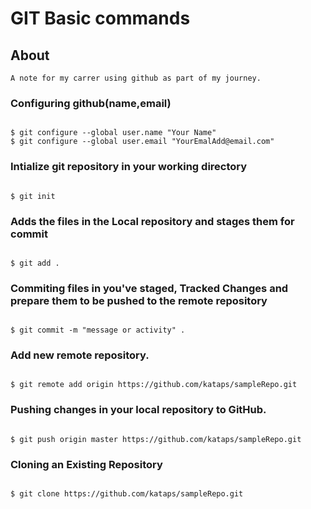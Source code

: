 # GIT Basic commands

## About
	A note for my carrer using github as part of my journey.

### Configuring github(name,email)

```git

$ git configure --global user.name "Your Name"
$ git configure --global user.email "YourEmalAdd@email.com" 

```

### Intialize git repository in your working directory
```git

$ git init 

```
### Adds the files in the Local repository and stages them for commit
```git

$ git add .

```
### Commiting files in you've staged, Tracked Changes and prepare them to be pushed to the remote repository
```git

$ git commit -m "message or activity" .

```

### Add new remote repository.
```git

$ git remote add origin https://github.com/kataps/sampleRepo.git

```

### Pushing changes in your local repository to GitHub.
```git

$ git push origin master https://github.com/kataps/sampleRepo.git

```
### Cloning an Existing Repository
```git

$ git clone https://github.com/kataps/sampleRepo.git

```